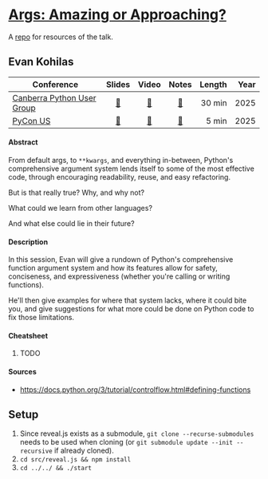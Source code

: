 # [Args: Amazing or Approaching?](https://ekohilas.github.io/args-amazing-or-approaching)

A [repo](https://github.com/ekohilas/args-amazing-or-approaching) for resources of the talk.

## Evan Kohilas

| Conference | Slides | Video | Notes | Length | Year |
|------------|:------:|:-----:|:-----:|-------:|-----:|
| [Canberra Python User Group](https://www.meetup.com/canberra-python-meetup-group/) | [🔗](https://ekohilas.github.io/args-amazing-or-approaching/canberra-python-2025) | [🔗](https://youtube.com/watch?v=xH2qPTn2ybk) | [🔗](https://www.meetup.com/canberra-python-meetup-group/events/305683255/?eventOrigin=home_next_event_you_are_hosting) | 30 min | 2025 |
| [PyCon US](https://us.pycon.org) | [🔗](https://ekohilas.github.io/args-amazing-or-approaching/pycon-us-2025) | [🔗](https://youtube.com/@ekohilas) | [🔗](https://us.pycon.org/2025) | 5 min | 2025 |


#### Abstract
From default args, to `**kwargs`, and everything in-between, Python's comprehensive argument system lends itself to some of the most effective code, through encouraging readability, reuse, and easy refactoring.

But is that really true? Why, and why not?

What could we learn from other languages?

And what else could lie in their future?  

#### Description
In this session, Evan will give a rundown of Python's comprehensive function argument system and how its features allow for safety, conciseness, and expressiveness (whether you're calling or writing functions).

He'll then give examples for where that system lacks, where it could bite you, and give suggestions for what more could be done on Python code to fix those limitations.

#### Cheatsheet
1. TODO

#### Sources
- https://docs.python.org/3/tutorial/controlflow.html#defining-functions

## Setup 
1. Since reveal.js exists as a submodule, `git clone --recurse-submodules` needs to be used when cloning (or `git submodule update --init --recursive` if already cloned).
2. `cd src/reveal.js && npm install`
3. `cd ../../ && ./start`
